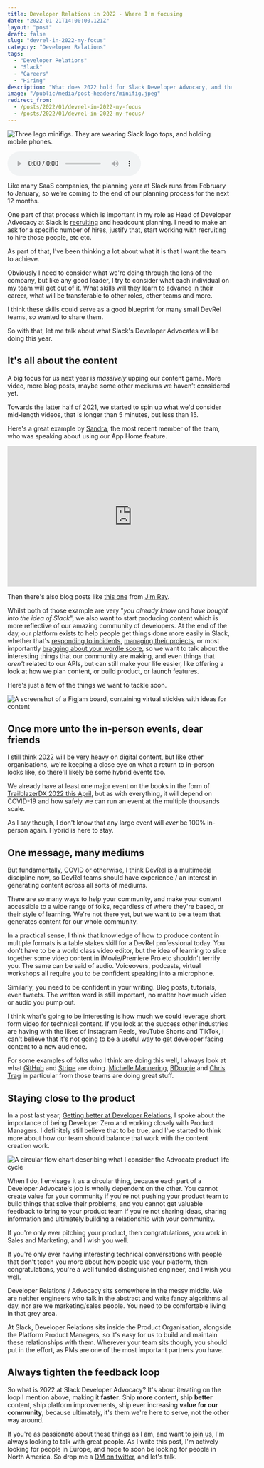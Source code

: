 ```yaml
---
title: Developer Relations in 2022 - Where I'm focusing
date: "2022-01-21T14:00:00.121Z"
layout: "post"
draft: false
slug: "devrel-in-2022-my-focus"
category: "Developer Relations"
tags:
  - "Developer Relations"
  - "Slack"
  - "Careers"
  - "Hiring"
description: "What does 2022 hold for Slack Developer Advocacy, and the industry in general? There's two big things I know my team will focus on."
image: "/public/media/post-headers/minifig.jpeg"
redirect_from: 
  - /posts/2022/01/devrel-in-2022-my-focus
  - /posts/2022/01/devrel-in-2022-my-focus/
---
```


![Three lego minifigs. They are wearing Slack logo tops, and holding mobile phones.](/public/media/post-headers/minifig.jpeg)

<audio controls src="https://anchor.fm/s/57ec5b10/podcast/play/47003930/https%3A%2F%2Fd3ctxlq1ktw2nl.cloudfront.net%2Fproduction%2Fexports%2F57ec5b10%2F47003930%2F421b7aea295e08fd43d87d61493aeb31.m4a" preload="metadata" onplay="logPlay('devrel-in-2022-my-focus')"></audio>

Like many SaaS companies, the planning year at Slack runs from February to January, so we're coming to the end of our planning process for the next 12 months.

One part of that process which is important in my role as Head of Developer Advocacy at Slack is [recruiting](https://slack.com/intl/en-ie/careers#openings) and headcount planning. I need to make an ask for a specific number of hires, justify that, start working with recruiting to hire those people, etc etc.

As part of that, I've been thinking a lot about what it is that I want the team to achieve.

Obviously I need to consider what we're doing through the lens of the company, but like any good leader, I try to consider what each individual on my team will get out of it. What skills will they learn to advance in their career, what will be transferable to other roles, other teams and more.

I think these skills could serve as a good blueprint for many small DevRel teams, so wanted to share them.

So with that, let me talk about what Slack's Developer Advocates will be doing this year. 

## It's all about the content

 A big focus for us next year is _massively_ upping our content game. More video, more blog posts, maybe some other mediums we haven’t considered yet.
 
 Towards the latter half of 2021, we started to spin up what we'd consider mid-length videos, that is longer than 5 minutes, but less than 15.

Here's a great example by [Sandra](https://twitter.com/s_illiv), the most recent member of the team, who was speaking about using our App Home feature.

<iframe width="560" height="315" src="https://www.youtube-nocookie.com/embed/wo2uyhk62eM" title="YouTube video player" frameborder="0" allow="accelerometer; autoplay; clipboard-write; encrypted-media; gyroscope; picture-in-picture" allowfullscreen></iframe>

Then there's also blog posts like [this one](https://slack.com/intl/en-ie/blog/developers/socket-to-me) from [Jim Ray](https://twitter.com/jimray).

Whilst both of those example are very "_you already know and have bought into the idea of Slack_", we also want to start producing content which is more reflective of our amazing community of developers. At the end of the day, our platform exists to help people get things done more easily in Slack, whether that's [responding to incidents](https://incident.io), [managing their projects](https://workstreams.ai), or most importantly [bragging about your wordle score](https://twitter.com/chrishutchinson/status/1484230130465751043?s=20), so we want to talk about the interesting things that our community are making, and even things that *aren't* related to our APIs, but can still make your life easier, like offering a look at how we plan content, or build product, or launch features.

Here's just a few of the things we want to tackle soon.

![A screenshot of a Figjam board, containing virtual stickies with ideas for content](/public/media/post-photos/devrelcontentplan.jpeg)

## Once more unto the in-person events, dear friends

I still think 2022 will be very heavy on digital content, but like other organisations, we're keeping a close eye on what a return to in-person looks like, so there'll likely be some hybrid events too.

We already have at least one major event on the books in the form of [TrailblazerDX 2022 this April](https://www.salesforce.com/form/event/tdx22-save-the-date/), but as with everything, it will depend on COVID-19 and how safely we can run an event at the multiple thousands scale.

As I say though, I don't know that any large event will _ever_ be 100% in-person again. Hybrid is here to stay.

## One message, many mediums

But fundamentally, COVID or otherwise, I think DevRel is a multimedia discipline now, so DevRel teams should have experience / an interest in generating content across all sorts of mediums.

There are so many ways to help your community, and make your content accessible to a wide range of folks, regardless of where they're based, or their style of learning. We're not there yet, but we want to be a team that generates content for our whole community.

In a practical sense, I think that knowledge of how to produce content in multiple formats is a table stakes skill for a DevRel professional today. You don't have to be a world class video editor, but the idea of learning to slice together some video content in iMovie/Premiere Pro etc shouldn't terrify you. The same can be said of audio. Voiceovers, podcasts, virtual workshops all require you to be confident speaking into a microphone.

Similarly, you need to be confident in your writing. Blog posts, tutorials, even tweets. The written word is still important, no matter how much video or audio you pump out.

I think what's going to be interesting is how much we could leverage short form video for technical content. If you look at the success other industries are having with the likes of Instagram Reels, YouTube Shorts and TikTok, I can't believe that it's not going to be a useful way to get developer facing content to a new audience.

For some examples of folks who I think are doing this well, I always look at what [GitHub](https://www.youtube.com/c/GitHub) and [Stripe](https://www.youtube.com/c/StripeDevelopers) are doing. [Michelle Mannering](https://twitter.com/MishManners), [BDougie](https://twitter.com/bdougieYO) and [Chris Trag](https://twitter.com/chris_trag) in particular from those teams are doing great stuff.

## Staying close to the product

In a post last year, [Getting better at Developer Relations](https://cdoyle.me/posts/2021/04/getting-better-at-devrel), I spoke about the importance of being Developer Zero and working closely with Product Managers. I definitely still believe that to be true, and I've started to think more about how our team should balance that work with the content creation work.

![A circular flow chart describing what I consider the Advocate product life cycle](/public/media/post-photos/content-and-feedback-cycle.jpg)

When I do, I envisage it as a circular thing, because each part of a Developer Advocate's job is wholly dependent on the other. You cannot create value for your community if you're not pushing your product team to build things that solve their problems, and you cannot get valuable feedback to bring to your product team if you're not sharing ideas, sharing information and ultimately building a relationship with your community.

If you're only ever pitching your product, then congratulations, you work in Sales and Marketing, and I wish you well.

If you're only ever having interesting technical conversations with people that don't teach you more about how people use your platform, then congratulations, you're a well funded distinguished engineer, and I wish you well.

Developer Relations / Advocacy sits somewhere in the messy middle. We are neither engineers who talk in the abstract and write fancy algorithms all day, nor are we marketing/sales people. You need to be comfortable living in that grey area. 

At Slack, Developer Relations sits inside the Product Organisation, alongside the Platform Product Managers, so it's easy for us to build and maintain these relationships with them. Wherever your team sits though, you should put in the effort, as PMs are one of the most important partners you have.

## Always tighten the feedback loop

So what is 2022 at Slack Developer Advocacy? It's about iterating on the loop I mention above, making it **faster**. Ship **more** content, ship **better** content, ship platform improvements, ship ever increasing **value for our community**, because ultimately, it's them we're here to serve, not the other way around.

If you're as passionate about these things as I am, and want to [join us](https://slack.com/intl/en-ie/careers#openings), I'm always looking to talk with great people. As I write this post, I'm actively looking for people in Europe, and hope to soon be looking for people in North America. So drop me a [DM on twitter](http://twitter.com/colmisainmdom), and let's talk.

